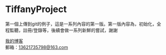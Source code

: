 # TiffanyProject
第一個上傳到git的例子，這是一系列內容的第一版。第一版內容為，初始化，全程監聽，註冊/登錄等，後續會做一系列新鮮的嘗試，謝謝

[我的博客](http://blog.csdn.net/ddwhan0123)  
郵箱：13621735798@163.com

